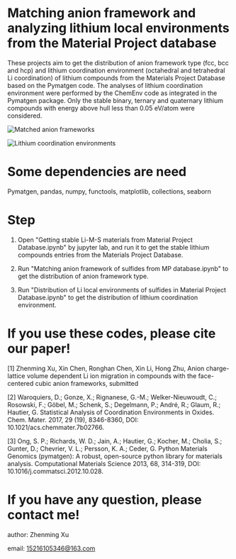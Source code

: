 # Matching anion framework and analyzing lithium local environments from the Material Project database

These projects aim to get the distribution of anion framework type (fcc, bcc and hcp) and lithium coordination environment (octahedral and tetrahedral Li coordination) of lithium compounds from the Materials Project Database based on the Pymatgen code. The analyses of lithium coordination environment were performed by the ChemEnv code as integrated in the Pymatgen package. Only the stable binary, ternary and quaternary lithium compounds with energy above hull less than 0.05 eV/atom were considered. 

![Matched anion frameworks](https://github.com/zhenming-xu/Matching-anion-framework-and-Li-local-environments-from-MP-database/Matched-anion-frameworks.png)

![Lithium coordination environments](https://github.com/zhenming-xu/Matching-anion-framework-and-Li-local-environments-from-MP-database/Lithium-coordination-environments.png)

# Some dependencies are need
Pymatgen, pandas, numpy, functools, matplotlib, collections, seaborn


# Step
1. Open "Getting stable Li-M-S materials from Material Project Database.ipynb" by jupyter lab, and run it to get the stable lithium compounds entries from the Materials Project Database.

2. Run "Matching anion framework of sulfides from MP database.ipynb" to get the distribution of anion framework type.

3. Run "Distribution of Li local environments of sulfides in Material Project Database.ipynb" to get the distribution of lithium coordination environment.


# If you use these codes, please cite our paper!
[1] Zhenming Xu, Xin Chen, Ronghan Chen, Xin Li, Hong Zhu, Anion charge-lattice volume dependent Li ion migration in compounds  with the face-centered cubic anion frameworks, submitted

[2] Waroquiers, D.; Gonze, X.; Rignanese, G.-M.; Welker-Nieuwoudt, C.; Rosowski, F.; Göbel, M.; Schenk, S.; Degelmann, P.; André, R.; Glaum, R.; Hautier, G. Statistical Analysis of Coordination Environments in Oxides. Chem. Mater. 2017, 29 (19), 8346-8360, DOI: 10.1021/acs.chemmater.7b02766.

[3] Ong, S. P.; Richards, W. D.; Jain, A.; Hautier, G.; Kocher, M.; Cholia, S.; Gunter, D.; Chevrier, V. L.; Persson, K. A.; Ceder, G. Python Materials Genomics (pymatgen): A robust, open-source python library for materials analysis. Computational Materials Science 2013, 68, 314-319, DOI: 10.1016/j.commatsci.2012.10.028.


# If you have any question, please contact me!

 author: Zhenming Xu
 
 email: 15216105346@163.com
